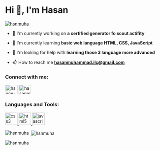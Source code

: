 # Hi 👋, I'm Hasan

<p align="left"> <a href="https://github.com/ryo-ma/github-profile-trophy"><img src="https://github-profile-trophy.vercel.app/?username=hsnmuha" alt="hsnmuha" /></a> </p>

- 🔭 I'm currently working on **a certified generator fo scout actifity**

- 🌱 I'm currently learning **basic web language
HTML, CSS, JavaScript**

- 🤝 I'm looking for help with **learning those 3 language more advanced**

- 📫 How to reach me **hasanmuhammad.ilc@gmail.com**

<h3 align="left">Connect with me:</h3>
<p align="left">
<a href="https://github.com/hsnmuha" target="blank"><img align="center" src="https://raw.githubusercontent.com/rahuldkjain/github-profile-readme-generator/master/src/images/icons/Social/github.svg" alt="hsnmuha" height="30" width="40" /></a>
<a href="https://instagram.com/hasanmuhammad16" target="blank"><img align="center" src="https://raw.githubusercontent.com/rahuldkjain/github-profile-readme-generator/master/src/images/icons/Social/instagram.svg" alt="hasanmuhammad16" height="30" width="40" /></a>
</p>

<h3 align="left">Languages and Tools:</h3>
<p align="left"> <a href="https://developer.mozilla.org/en-US/docs/Web/css3" target="_blank" rel="noreferrer"> <img src="https://skillicons.dev/icons?i=css" alt="css3" width="40" height="40"/> </a> <a href="https://developer.mozilla.org/en-US/docs/Web/html5" target="_blank" rel="noreferrer"> <img src="https://skillicons.dev/icons?i=html" alt="html5" width="40" height="40"/> </a> <a href="https://developer.mozilla.org/en-US/docs/Web/javascript" target="_blank" rel="noreferrer"> <img src="https://skillicons.dev/icons?i=js" alt="javascript" width="40" height="40"/> </a></p>

<p><img align="left" src="https://github-readme-stats.vercel.app/api/top-langs?username=hsnmuha&show_icons=true&locale=en&layout=compact" alt="hsnmuha" /></p>

<p>&nbsp;<img align="center" src="https://github-readme-stats.vercel.app/api?username=hsnmuha&show_icons=true&locale=en" alt="hsnmuha" /></p>

<p><img align="center" src="https://github-readme-streak-stats.herokuapp.com/?user=hsnmuha&" alt="hsnmuha" /></p>

